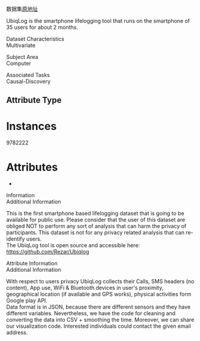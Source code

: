 数据集[原地址](https://archive.ics.uci.edu/dataset/369/ubiqlog+smartphone+lifelogging)

UbiqLog is the smartphone lifelogging tool that runs on the smartphone of 35 users for about 2 months.

Dataset Characteristics  
Multivariate

Subject Area  
Computer

Associated Tasks  
Causal-Discovery

Attribute Type  
-

# Instances
9782222

# Attributes
-

Information  
Additional Information  

This is the first smartphone based lifelogging dataset that is going to be available for public use. Please consider that the user of this dataset are obliged NOT to perform any sort of analysis that can harm the privacy of participants. This dataset is not for any privacy related analysis that can re-identify users.  
The UbiqLog tool is open source and accessible here:  https://github.com/Rezar/Ubiqlog

Attribute Information  
Additional Information

With respect to users privacy UbiqLog collects their Calls, SMS headers (no content), App use, WiFi & Bluetooth devices in user's  proximity, geographical location (if available and GPS works), physical activities form Google play API.  
Data format is in JSON, because there are different sensors and they have different variables. Nevertheless, we have the code for cleaning and converting the data into CSV + smoothing the time. Moreover, we can share our visualization code. Interested individuals could contact the given email address.